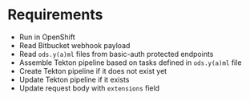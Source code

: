 # Requirements

* Run in OpenShift
* Read Bitbucket webhook payload
* Read `ods.y(a)ml` files from basic-auth protected endpoints
* Assemble Tekton pipeline based on tasks defined in `ods.y(a)ml` file
* Create Tekton pipeline if it does not exist yet
* Update Tekton pipeline if it exists
* Update request body with `extensions` field
